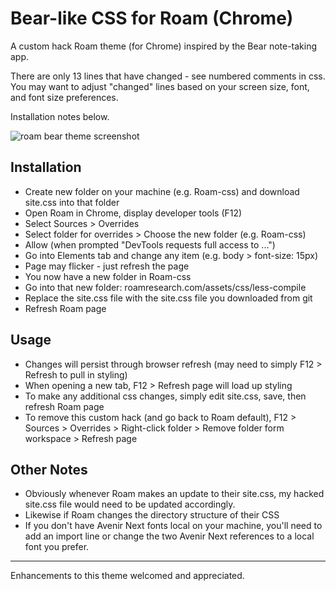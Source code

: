 # Bear-like CSS for Roam (Chrome)

A custom hack Roam theme (for Chrome) inspired by the Bear note-taking app.

There are only 13 lines that have changed - see numbered comments in css. You may want to adjust "changed" lines based on your screen size, font, and font size preferences.


Installation notes below.

![roam bear theme screenshot](https://raw.githubusercontent.com/apg-dev/roam-theme-bear/master/roam-bear-theme.png)


## Installation

* Create new folder on your machine (e.g. Roam-css) and download site.css into that folder
* Open Roam in Chrome, display developer tools (F12)
* Select Sources > Overrides
* Select folder for overrides > Choose the new folder (e.g. Roam-css)
* Allow (when prompted "DevTools requests full access to ...")
* Go into Elements tab and change any item (e.g. body > font-size: 15px)
* Page may flicker - just refresh the page
* You now have a new folder in Roam-css
* Go into that new folder: roamresearch.com/assets/css/less-compile
* Replace the site.css file with the site.css file you downloaded from git
* Refresh Roam page 

## Usage

* Changes will persist through browser refresh (may need to simply F12 > Refresh to pull in styling)
* When opening a new tab, F12 > Refresh page will load up styling
* To make any additional css changes, simply edit site.css, save, then refresh Roam page
* To remove this custom hack (and go back to Roam default), F12 > Sources > Overrides > Right-click folder > Remove folder form workspace > Refresh page



## Other Notes

* Obviously whenever Roam makes an update to their site.css, my hacked site.css file would need to be updated accordingly.
* Likewise if Roam changes the directory structure of their CSS
* If you don't have Avenir Next fonts local on your machine, you'll need to add an import line or change the two Avenir Next references to a local font you prefer.


---


Enhancements to this theme welcomed and appreciated.
